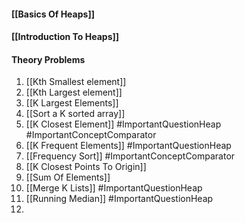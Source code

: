 #### [[Basics Of Heaps]]
#### [[Introduction To Heaps]]

#### Theory Problems
1) [[Kth Smallest element]]
2) [[Kth Largest element]]
3) [[K Largest Elements]]
4) [[Sort a K sorted array]]
5) [[K Closest Element]] #ImportantQuestionHeap #ImportantConceptComparator
6) [[K Frequent Elements]] #ImportantQuestionHeap 
7) [[Frequency Sort]] #ImportantConceptComparator 
8) [[K Closest Points To Origin]]
9) [[Sum Of Elements]]
10) [[Merge K Lists]] #ImportantQuestionHeap 
11) [[Running Median]] #ImportantQuestionHeap 
12) 